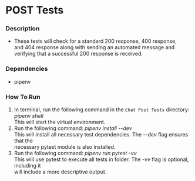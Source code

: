 # POST Tests

### Description
* These tests will check for a standard 200 response, 400 response,  
and 404 response along with sending an automated message and  
verifying that a successful 200 response is received. 

### Dependencies
* pipenv

### How To Run
1. In terminal, run the following command in the `Chat Post Tests` directory: *pipenv shell*  
This will start the virtual environment. 
2. Run the following command: *pipenv install --dev*  
This will install all necessary test dependencies. The *--dev* flag ensures that the   
necessary pytest module is also installed.
3. Run the following command: *pipenv run pytest -vv*  
This will use pytest to execute all tests in folder. The *-vv* flag is optional, including it   
will include a more descriptive output.